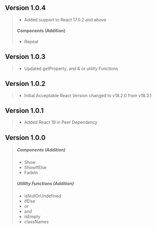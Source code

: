 ## Version 1.0.4

> - Added support to React 17.0.2 and above
>
> #### Components (Addition)
>
> - Repeat

## Version 1.0.3

> - Updated getProperty, and & or utility Functions

## Version 1.0.2

> - Initial Acceptable React Version changed to v18.2.0 from v18.3.1

## Version 1.0.1

> - Added React 19 in Peer Dependency

## Version 1.0.0

> ##### Components (Addition)
>
> - Show
> - ShowIfElse
> - FadeIn
>
> ##### Utililty Functions (Addition)
>
> - isNullOrUndefined
> - ifElse
> - or
> - and
> - isEmpty
> - classNames
